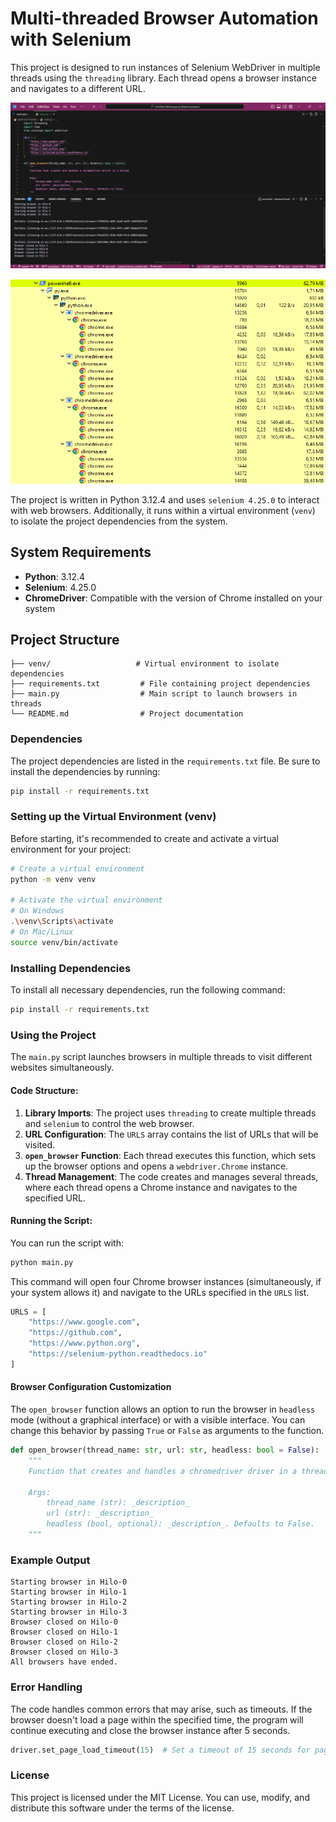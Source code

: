 # Multi-threaded Browser Automation with Selenium

This project is designed to run instances of Selenium WebDriver in multiple threads using the `threading` library. Each thread opens a browser instance and navigates to a different URL.

![sample1](sample1.png)

![sample2](sample2.png)

The project is written in Python 3.12.4 and uses `selenium 4.25.0` to interact with web browsers. Additionally, it runs within a virtual environment (`venv`) to isolate the project dependencies from the system.

## System Requirements

- **Python**: 3.12.4
- **Selenium**: 4.25.0
- **ChromeDriver**: Compatible with the version of Chrome installed on your system

## Project Structure

```text
├── venv/                   # Virtual environment to isolate dependencies
├── requirements.txt         # File containing project dependencies
├── main.py                  # Main script to launch browsers in threads
└── README.md                # Project documentation
```

### Dependencies

The project dependencies are listed in the `requirements.txt` file. Be sure to install the dependencies by running:

```bash
pip install -r requirements.txt
```

### Setting up the Virtual Environment (venv)

Before starting, it's recommended to create and activate a virtual environment for your project:

```bash
# Create a virtual environment
python -m venv venv

# Activate the virtual environment
# On Windows
.\venv\Scripts\activate
# On Mac/Linux
source venv/bin/activate
```

### Installing Dependencies

To install all necessary dependencies, run the following command:

```bash
pip install -r requirements.txt
```

### Using the Project

The `main.py` script launches browsers in multiple threads to visit different websites simultaneously.

#### Code Structure:

1. **Library Imports**: The project uses `threading` to create multiple threads and `selenium` to control the web browser.
2. **URL Configuration**: The `URLS` array contains the list of URLs that will be visited.
3. **`open_browser` Function**: Each thread executes this function, which sets up the browser options and opens a `webdriver.Chrome` instance.
4. **Thread Management**: The code creates and manages several threads, where each thread opens a Chrome instance and navigates to the specified URL.

#### Running the Script:

You can run the script with:

```bash
python main.py
```

This command will open four Chrome browser instances (simultaneously, if your system allows it) and navigate to the URLs specified in the `URLS` list.

```python
URLS = [
    "https://www.google.com",
    "https://github.com",
    "https://www.python.org",
    "https://selenium-python.readthedocs.io"
]
```

#### Browser Configuration Customization

The `open_browser` function allows an option to run the browser in `headless` mode (without a graphical interface) or with a visible interface. You can change this behavior by passing `True` or `False` as arguments to the function.

```python
def open_browser(thread_name: str, url: str, headless: bool = False):
    """
    Function that creates and handles a chromedriver driver in a thread
    
    Args:
        thread_name (str): _description_
        url (str): _description_
        headless (bool, optional): _description_. Defaults to False.
    """
```

### Example Output

```text
Starting browser in Hilo-0
Starting browser in Hilo-1
Starting browser in Hilo-2
Starting browser in Hilo-3
Browser closed on Hilo-0
Browser closed on Hilo-1
Browser closed on Hilo-2
Browser closed on Hilo-3
All browsers have ended.
```

### Error Handling

The code handles common errors that may arise, such as timeouts. If the browser doesn't load a page within the specified time, the program will continue executing and close the browser instance after 5 seconds.

```python
driver.set_page_load_timeout(15)  # Set a timeout of 15 seconds for page load
```

### License

This project is licensed under the MIT License. You can use, modify, and distribute this software under the terms of the license.